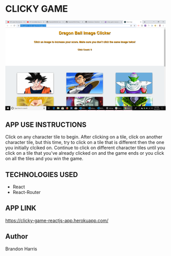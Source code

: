 
# CLICKY GAME #

![DBZTitleImage](DBZCardGameImg.png)

## APP USE INSTRUCTIONS ## 

Click on any character tile to begin.  After clicking on a tile, click on another character tile, but this time, try to click on a tile that is different then the one you initially clciked on.  Continue to click on different character tiles until you click on a tile that you've already clicked on and the game ends or you click on all the tiles and you win the game. 

## TECHNOLOGIES USED ##

* React
* React-Router


## APP LINK ## 

https://clicky-game-reactjs-app.herokuapp.com/

## Author ## 
 Brandon Harris